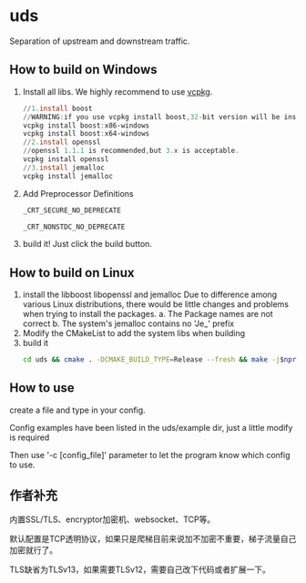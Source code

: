 # uds
Separation of upstream and downstream traffic.

## How to build on Windows

1. Install all libs. We highly recommend to use [vcpkg](https://github.com/microsoft/vcpkg).

   ```powershell
   //1.install boost
   //WARNING:if you use vcpkg install boost,32-bit version will be installed.
   vcpkg install boost:x86-windows
   vcpkg install boost:x64-windows
   //2.install openssl
   //openssl 1.1.1 is recommended,but 3.x is acceptable.
   vcpkg install openssl
   //3.install jemalloc
   vcpkg install jemalloc
   ```

2. Add Preprocessor Definitions

   ```vs
   _CRT_SECURE_NO_DEPRECATE
   
   _CRT_NONSTDC_NO_DEPRECATE
   ```

3. build it!
   Just click the build button.
   
## How to build on Linux
1. install the libboost libopenssl and jemalloc
   Due to difference among various Linux distributions, there would be little changes and problems when trying to install the packages.
   a. The Package names are not correct 
   b. The system's jemalloc contains no 'Je_' prefix
2. Modify the CMakeList to add the system libs when building 
3. build it 
   ```bash
   cd uds && cmake . -DCMAKE_BUILD_TYPE=Release --fresh && make -j$nproc
   ```
   

   
## How to use

create a file and type in your config.

Config examples have been listed in the uds/example dir, just a little modify is required

Then use '-c [config_file]' parameter to let the program know which config to use.
## 作者补充

内置SSL/TLS、encryptor加密机、websocket、TCP等。

默认配置是TCP透明协议，如果只是爬梯目前来说加不加密不重要，梯子流量自己加密就行了。

TLS缺省为TLSv13，如果需要TLSv12，需要自己改下代码或者扩展一下。
